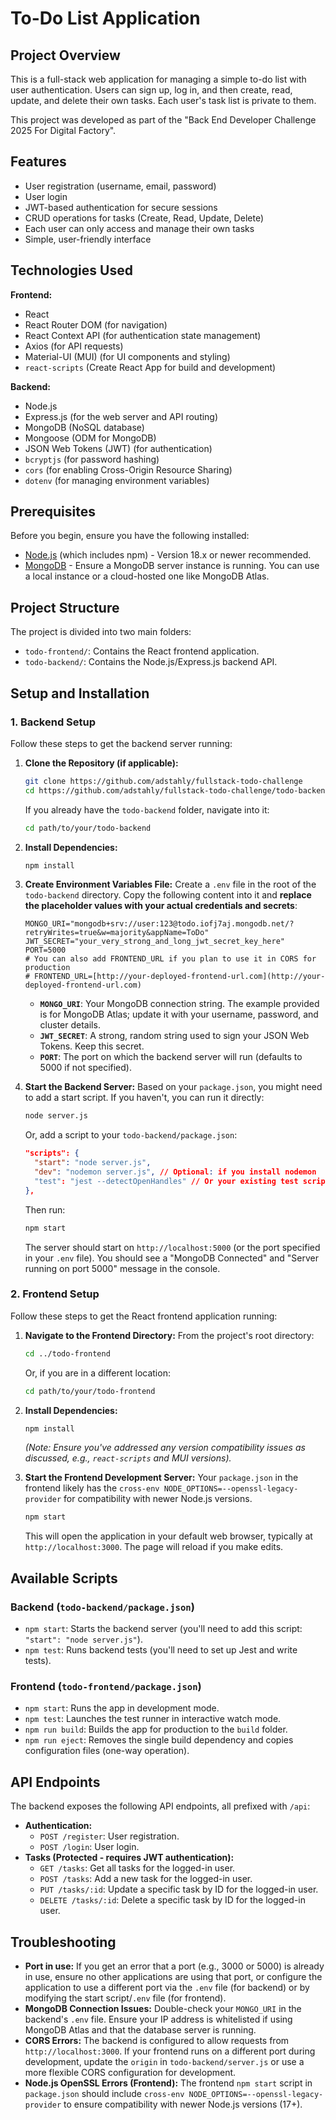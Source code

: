 # To-Do List Application

## Project Overview

This is a full-stack web application for managing a simple to-do list with user authentication. Users can sign up, log in, and then create, read, update, and delete their own tasks. Each user's task list is private to them.

This project was developed as part of the "Back End Developer Challenge 2025 For Digital Factory".

## Features

* User registration (username, email, password)
* User login
* JWT-based authentication for secure sessions
* CRUD operations for tasks (Create, Read, Update, Delete)
* Each user can only access and manage their own tasks
* Simple, user-friendly interface

## Technologies Used

**Frontend:**

* React
* React Router DOM (for navigation)
* React Context API (for authentication state management)
* Axios (for API requests)
* Material-UI (MUI) (for UI components and styling)
* `react-scripts` (Create React App for build and development)

**Backend:**

* Node.js
* Express.js (for the web server and API routing)
* MongoDB (NoSQL database)
* Mongoose (ODM for MongoDB)
* JSON Web Tokens (JWT) (for authentication)
* `bcryptjs` (for password hashing)
* `cors` (for enabling Cross-Origin Resource Sharing)
* `dotenv` (for managing environment variables)

## Prerequisites

Before you begin, ensure you have the following installed:

* [Node.js](https://nodejs.org/) (which includes npm) - Version 18.x or newer recommended.
* [MongoDB](https://www.mongodb.com/try/download/community) - Ensure a MongoDB server instance is running. You can use a local instance or a cloud-hosted one like MongoDB Atlas.

## Project Structure

The project is divided into two main folders:

* `todo-frontend/`: Contains the React frontend application.
* `todo-backend/`: Contains the Node.js/Express.js backend API.

## Setup and Installation

### 1. Backend Setup

Follow these steps to get the backend server running:

1.  **Clone the Repository (if applicable):**
    ```bash
    git clone https://github.com/adstahly/fullstack-todo-challenge
    cd https://github.com/adstahly/fullstack-todo-challenge/todo-backend
    ```
    If you already have the `todo-backend` folder, navigate into it:
    ```bash
    cd path/to/your/todo-backend
    ```

2.  **Install Dependencies:**
    ```bash
    npm install
    ```

3.  **Create Environment Variables File:**
    Create a `.env` file in the root of the `todo-backend` directory. Copy the following content into it and **replace the placeholder values with your actual credentials and secrets**:

    ```env
    MONGO_URI="mongodb+srv://user:123@todo.iofj7aj.mongodb.net/?retryWrites=true&w=majority&appName=ToDo"
    JWT_SECRET="your_very_strong_and_long_jwt_secret_key_here"
    PORT=5000
    # You can also add FRONTEND_URL if you plan to use it in CORS for production
    # FRONTEND_URL=[http://your-deployed-frontend-url.com](http://your-deployed-frontend-url.com)
    ```
    * **`MONGO_URI`**: Your MongoDB connection string. The example provided is for MongoDB Atlas; update it with your username, password, and cluster details.
    * **`JWT_SECRET`**: A strong, random string used to sign your JSON Web Tokens. Keep this secret.
    * **`PORT`**: The port on which the backend server will run (defaults to 5000 if not specified).

4.  **Start the Backend Server:**
    Based on your `package.json`, you might need to add a start script. If you haven't, you can run it directly:
    ```bash
    node server.js
    ```
    Or, add a script to your `todo-backend/package.json`:
    ```json
    "scripts": {
      "start": "node server.js",
      "dev": "nodemon server.js", // Optional: if you install nodemon
      "test": "jest --detectOpenHandles" // Or your existing test script
    },
    ```
    Then run:
    ```bash
    npm start
    ```
    The server should start on `http://localhost:5000` (or the port specified in your `.env` file). You should see a "MongoDB Connected" and "Server running on port 5000" message in the console.

### 2. Frontend Setup

Follow these steps to get the React frontend application running:

1.  **Navigate to the Frontend Directory:**
    From the project's root directory:
    ```bash
    cd ../todo-frontend
    ```
    Or, if you are in a different location:
    ```bash
    cd path/to/your/todo-frontend
    ```

2.  **Install Dependencies:**
    ```bash
    npm install
    ```
    *(Note: Ensure you've addressed any version compatibility issues as discussed, e.g., `react-scripts` and MUI versions).*

3.  **Start the Frontend Development Server:**
    Your `package.json` in the frontend likely has the `cross-env NODE_OPTIONS=--openssl-legacy-provider` for compatibility with newer Node.js versions.
    ```bash
    npm start
    ```
    This will open the application in your default web browser, typically at `http://localhost:3000`. The page will reload if you make edits.

## Available Scripts

### Backend (`todo-backend/package.json`)

* `npm start`: Starts the backend server (you'll need to add this script: `"start": "node server.js"`).
* `npm test`: Runs backend tests (you'll need to set up Jest and write tests).

### Frontend (`todo-frontend/package.json`)

* `npm start`: Runs the app in development mode.
* `npm test`: Launches the test runner in interactive watch mode.
* `npm run build`: Builds the app for production to the `build` folder.
* `npm run eject`: Removes the single build dependency and copies configuration files (one-way operation).

## API Endpoints

The backend exposes the following API endpoints, all prefixed with `/api`:

* **Authentication:**
    * `POST /register`: User registration.
    * `POST /login`: User login.
* **Tasks (Protected - requires JWT authentication):**
    * `GET /tasks`: Get all tasks for the logged-in user.
    * `POST /tasks`: Add a new task for the logged-in user.
    * `PUT /tasks/:id`: Update a specific task by ID for the logged-in user.
    * `DELETE /tasks/:id`: Delete a specific task by ID for the logged-in user.

## Troubleshooting

* **Port in use:** If you get an error that a port (e.g., 3000 or 5000) is already in use, ensure no other applications are using that port, or configure the application to use a different port via the `.env` file (for backend) or by modifying the start script/`.env` file (for frontend).
* **MongoDB Connection Issues:** Double-check your `MONGO_URI` in the backend's `.env` file. Ensure your IP address is whitelisted if using MongoDB Atlas and that the database server is running.
* **CORS Errors:** The backend is configured to allow requests from `http://localhost:3000`. If your frontend runs on a different port during development, update the `origin` in `todo-backend/server.js` or use a more flexible CORS configuration for development.
* **Node.js OpenSSL Errors (Frontend):** The frontend `npm start` script in `package.json` should include `cross-env NODE_OPTIONS=--openssl-legacy-provider` to ensure compatibility with newer Node.js versions (17+).

